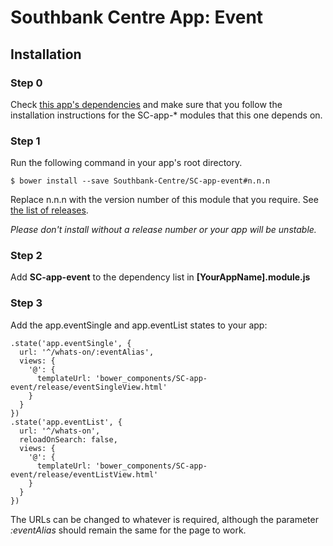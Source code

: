 # Southbank Centre App: Event

## Installation

### Step 0

Check [this app's dependencies](https://github.com/Southbank-Centre/SC-app-event/blob/master/bower.json) and make sure that you follow the installation instructions for the SC-app-* modules that this one depends on.

### Step 1
Run the following command in your app's root directory.

    $ bower install --save Southbank-Centre/SC-app-event#n.n.n

Replace n.n.n with the version number of this module that you require. See [the list of releases](https://github.com/Southbank-Centre/SC-app-event/releases).

*Please don't install without a release number or your app will be unstable.*

### Step 2

Add **SC-app-event** to the dependency list in **[YourAppName].module.js**

### Step 3
Add the app.eventSingle and app.eventList states to your app:

    .state('app.eventSingle', {
      url: '^/whats-on/:eventAlias',
      views: {
        '@': {
          templateUrl: 'bower_components/SC-app-event/release/eventSingleView.html'
        }
      }
    })
    .state('app.eventList', {
      url: '^/whats-on',
      reloadOnSearch: false,
      views: {
        '@': {
          templateUrl: 'bower_components/SC-app-event/release/eventListView.html'
        }
      }
    })

The URLs can be changed to whatever is required, although the parameter *:eventAlias* should remain the same for the page to work.